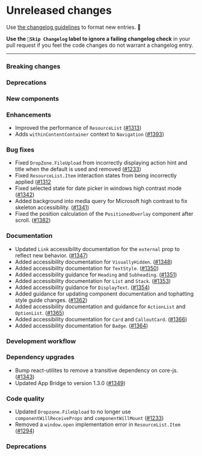 # Unreleased changes

Use [the changelog guidelines](https://git.io/polaris-changelog-guidelines) to format new entries. 💜

**Use the `🤖Skip Changelog` label to ignore a failing changelog check** in your pull request if you feel the code changes do not warrant a changelog entry.

---

### Breaking changes

### Deprecations

### New components

### Enhancements

- Improved the performance of `ResourceList` ([#1313](https://github.com/Shopify/polaris-react/pull/1313))
- Adds `withinContentContainer` context to `Navigation` ([#1393](https://github.com/Shopify/polaris-react/pull/1393))

### Bug fixes

- Fixed `DropZone.FileUpload` from incorrectly displaying action hint and title when the default is used and removed ([#1233](https://github.com/Shopify/polaris-react/pull/1233))
- Fixed `ResourceList.Item` interaction states from being incorrectly applied ([#1312](https://github.com/Shopify/polaris-react/pull/1312)
- Fixed selected state for date picker in windows high contrast mode ([#1342](https://github.com/Shopify/polaris-react/pull/1342))
- Added background into media query for Microsoft high contrast to fix skeleton accessibility. ([#1341](https://github.com/Shopify/polaris-react/pull/1341))
- Fixed the position calculation of the `PositionedOverlay` component after scroll. ([#1382](https://github.com/Shopify/polaris-react/pull/1382))

### Documentation

- Updated `Link` accessibility documentation for the `external` prop to reflect new behavior. ([#1347](https://github.com/Shopify/polaris-react/pull/1347))
- Added accessibility documentation for `VisuallyHidden`. ([#1348](https://github.com/Shopify/polaris-react/pull/1348))
- Added accessibility documentation for `TextStyle`. ([#1350](https://github.com/Shopify/polaris-react/pull/1350))
- Added accessibility guidance for `Heading` and `Subheading`. ([#1351](https://github.com/Shopify/polaris-react/pull/1351))
- Added accessibility documentation for `List` and `Stack`. ([#1353](https://github.com/Shopify/polaris-react/pull/1353))
- Added accessibility guidance for `DisplayText`. ([#1354](https://github.com/Shopify/polaris-react/pull/1354))
- Added guidance for updating component documentation and tophatting style guide changes. ([#1362](https://github.com/Shopify/polaris-react/pull/1362))
- Added accessibility documentation and guidance for `ActionList` and `OptionList`. ([#1365](https://github.com/Shopify/polaris-react/pull/1365))
- Added accessibility documentation for `Card` and `CalloutCard`. ([#1366](https://github.com/Shopify/polaris-react/pull/1366))
- Added accessibility documentation for `Badge`. ([#1364](https://github.com/Shopify/polaris-react/pull/1364))

### Development workflow

### Dependency upgrades

- Bump react-utilites to remove a transitive dependency on core-js. ([#1343](https://github.com/Shopify/polaris-react/pull/1343))
- Updated App Bridge to version 1.3.0 ([#1349](https://github.com/Shopify/polaris-react/pull/1349))

### Code quality

- Updated `Dropzone.FileUpload` to no longer use `componentWillReceiveProps` and `componentWillMount` ([#1233](https://github.com/Shopify/polaris-react/pull/1233))
- Removed a `window.open` implementation error in `ResourceList.Item` ([#1294](<(https://github.com/Shopify/polaris-react/pull/1294)>))

### Deprecations
